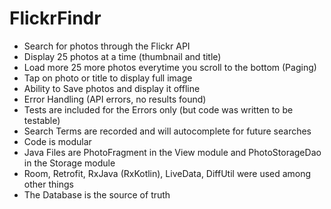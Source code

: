 # FlickrFindr

* Search for photos through the Flickr API
* Display 25 photos at a time (thumbnail and title)
* Load more 25 more photos everytime you scroll to the bottom (Paging)
* Tap on photo or title to display full image
* Ability to Save photos and display it offline
* Error Handling (API errors, no results found)
* Tests are included for the Errors only (but code was written to be testable)
* Search Terms are recorded and will autocomplete for future searches
* Code is  modular
* Java Files are PhotoFragment in the View module and PhotoStorageDao in the Storage module
* Room, Retrofit, RxJava (RxKotlin), LiveData, DiffUtil were used among other things
* The Database is the source of truth
